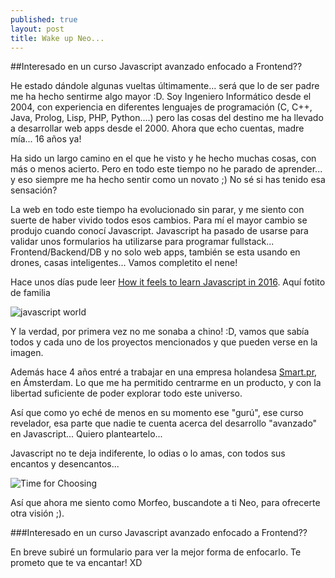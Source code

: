 ```yaml
---
published: true
layout: post
title: Wake up Neo...
---
```

##Interesado en un curso Javascript avanzado enfocado a Frontend??

He estado dándole algunas vueltas últimamente... será que lo de ser padre me ha hecho sentirme algo mayor :D. Soy Ingeniero Informático desde el 2004, con experiencia en diferentes lenguajes de programación (C, C++, Java, Prolog, Lisp, PHP, Python....) pero las cosas del destino me ha llevado a desarrollar web apps desde el 2000. Ahora que echo cuentas, madre mía... 16 años ya!

Ha sido un largo camino en el que he visto y he hecho muchas cosas, con más o menos acierto. Pero en todo este tiempo no he parado de aprender... y eso siempre me ha hecho sentir como un novato ;) No sé si has tenido esa sensación? 

La web en todo este tiempo ha evolucionado sin parar, y me siento con suerte de haber vivido todos esos cambios. Para mí el mayor cambio se produjo cuando conocí Javascript. Javascript ha pasado de usarse para validar unos formularios ha utilizarse para programar fullstack... Frontend/Backend/DB y no solo web apps, también se esta usando en drones, casas inteligentes... Vamos completito el nene!

Hace unos días pude leer [How it feels to learn Javascript in 2016](https://hackernoon.com/how-it-feels-to-learn-javascript-in-2016-d3a717dd577f#.cn871mieh). Aquí fotito de familia

![javascript world](https://d262ilb51hltx0.cloudfront.net/max/400/1*raWO3dhM4jMjf9VY-kZzNg.png)

Y la verdad, por primera vez no me sonaba a chino! :D, vamos que sabía todos y cada uno de los proyectos mencionados y que pueden verse en la imagen. 

Además hace 4 años entré a trabajar en una empresa holandesa [Smart.pr](https://smart.pr/), en Ámsterdam. Lo que me ha permitido centrarme en un producto, y con la libertad suficiente de poder explorar todo este universo.

Así que como yo eché de menos en su momento ese "gurú", ese curso revelador, esa parte que nadie te cuenta acerca del desarrollo "avanzado" en Javascript... Quiero planteartelo... 

Javascript no te deja indiferente, lo odias o lo amas, con todos sus encantos y desencantos...

![Time for Choosing]({{site.baseurl}}/_posts/pills.jpg)

Así que ahora me siento como Morfeo, buscandote a ti Neo, para ofrecerte otra visión ;). 

###Interesado en un curso Javascript avanzado enfocado a Frontend??

En breve subiré un formulario para ver la mejor forma de enfocarlo. Te prometo que te va encantar! XD
